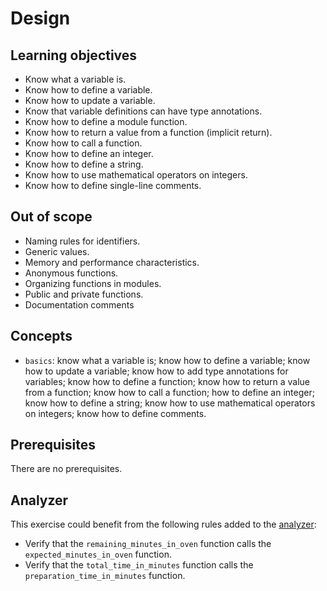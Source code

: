 # Design

## Learning objectives

- Know what a variable is.
- Know how to define a variable.
- Know how to update a variable.
- Know that variable definitions can have type annotations.
- Know how to define a module function.
- Know how to return a value from a function (implicit return).
- Know how to call a function.
- Know how to define an integer.
- Know how to define a string.
- Know how to use mathematical operators on integers.
- Know how to define single-line comments.

## Out of scope

- Naming rules for identifiers.
- Generic values.
- Memory and performance characteristics.
- Anonymous functions.
- Organizing functions in modules.
- Public and private functions.
- Documentation comments

## Concepts

- `basics`: know what a variable is; know how to define a variable; know how to update a variable; know how to add type annotations for variables; know how to define a function; know how to return a value from a function; know how to call a function; how to define an integer; know how to define a string; know how to use mathematical operators on integers; know how to define comments.

## Prerequisites

There are no prerequisites.

## Analyzer

This exercise could benefit from the following rules added to the [analyzer][analyzer]:

- Verify that the `remaining_minutes_in_oven` function calls the `expected_minutes_in_oven` function.
- Verify that the `total_time_in_minutes` function calls the `preparation_time_in_minutes` function.

[analyzer]: https://github.com/exercism/gleam-analyzer
